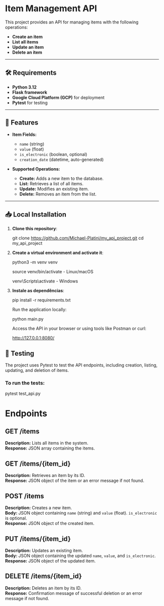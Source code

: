 # Item Management API

This project provides an API for managing items with the following operations:

- **Create an item**
- **List all items**
- **Update an item**
- **Delete an item**

---

## 🛠 Requirements

- **Python 3.12**
- **Flask framework**
- **Google Cloud Platform (GCP)** for deployment
- **Pytest** for testing

---

## 🌟 Features

- **Item Fields:**
  - `name` (string)
  - `value` (float)
  - `is_electronic` (boolean, optional)
  - `creation_date` (datetime, auto-generated)
  
- **Supported Operations:**
  - **Create:** Adds a new item to the database.
  - **List:** Retrieves a list of all items.
  - **Update:** Modifies an existing item.
  - **Delete:** Removes an item from the list.

---


## 📥 Local Installation

1. **Clone this repository**:
   
   git clone https://github.com/Michael-Platini/my_api_project.git
   cd my_api_project
   
2. **Create a virtual environment and activate it**:


   python3 -m venv venv

   source venv/bin/activate  - Linux/macOS

   venv\Scripts\activate     - Windows

3. **Instale as dependências**:




   pip install -r requirements.txt

   Run the application locally:


   python main.py

   Access the API in your browser or using tools like Postman or curl:


   http://127.0.0.1:8080/


## 🧪 Testing

The project uses Pytest to test the API endpoints, including creation, listing, updating, and deletion of items.

### To run the tests:
pytest test_api.py


# Endpoints

## GET /items
**Description:** Lists all items in the system.  
**Response:** JSON array containing the items.

## GET /items/{item_id}
**Description:** Retrieves an item by its ID.  
**Response:** JSON object of the item or an error message if not found.

## POST /items
**Description:** Creates a new item.  
**Body:** JSON object containing `name` (string) and `value` (float). `is_electronic` is optional.  
**Response:** JSON object of the created item.

## PUT /items/{item_id}
**Description:** Updates an existing item.  
**Body:** JSON object containing the updated `name`, `value`, and `is_electronic`.  
**Response:** JSON object of the updated item.

## DELETE /items/{item_id}
**Description:** Deletes an item by its ID.  
**Response:** Confirmation message of successful deletion or an error message if not found.
